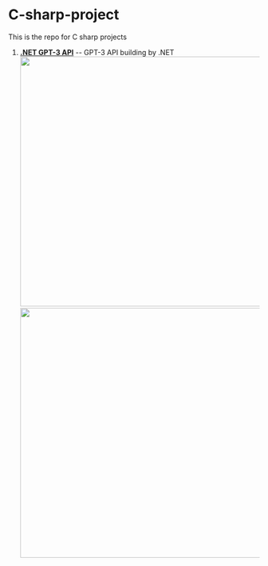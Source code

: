 # C-sharp-project
This is the repo for C sharp projects

1. [**.NET GPT-3 API**](https://github.com/JackieMJQ/C-sharp-project/tree/main/GPT-3_API) -- 
GPT-3 API building by .NET<br>
<img width="500" src="https://github.com/JackieMJQ/C-sharp-project/assets/97369797/5430dba4-4d12-4b5b-af21-659f026b2b24"><br>
    <img width="500" src="https://github.com/JackieMJQ/C-sharp-project/assets/97369797/95a3354d-b47d-41fb-a073-208db0794e43">
